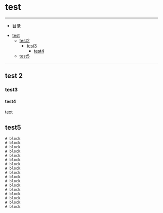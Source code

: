 # test
-----
* 目录
- [test](#test)
    - [test2](#test2)
        - [test3](#test3)
            - [test4](#test4)
    - [test5](#test5)
-----

## test 2

### test3

#### test4
text

## test5

```
# block
# block
# block
# block
# block
# block
# block
# block
# block
# block
# block
# block
# block
# block
# block
# block
# block

```